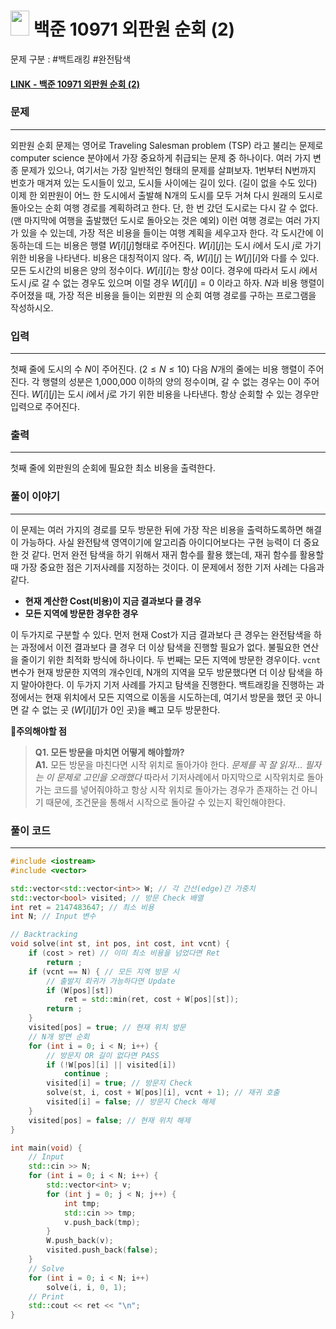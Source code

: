 
# <img src="https://d2gd6pc034wcta.cloudfront.net/tier/9.svg" width="30" height="40"> 백준 10971 외판원 순회 (2)

문제 구분 : #백트래킹 #완전탐색 
#### [LINK - 백준 10971 외판원 순회 (2)](https://www.acmicpc.net/problem/10971)

### 문제
<hr>

외판원 순회 문제는 영어로 Traveling Salesman problem (TSP) 라고 불리는 문제로 computer science 분야에서 가장 중요하게 취급되는 문제 중 하나이다. 여러 가지 변종 문제가 있으나, 여기서는 가장 일반적인 형태의 문제를 살펴보자. 1번부터 N번까지 번호가 매겨져 있는 도시들이 있고, 도시들 사이에는 길이 있다. (길이 없을 수도 있다) 이제 한 외판원이 어느 한 도시에서 출발해 N개의 도시를 모두 거쳐 다시 원래의 도시로 돌아오는 순회 여행 경로를 계획하려고 한다. 단, 한 번 갔던 도시로는 다시 갈 수 없다. (맨 마지막에 여행을 출발했던 도시로 돌아오는 것은 예외) 이런 여행 경로는 여러 가지가 있을 수 있는데, 가장 적은 비용을 들이는 여행 계획을 세우고자 한다. 각 도시간에 이동하는데 드는 비용은 행렬 $W[i][j]$형태로 주어진다. $W[i][j]$는 도시 $i$에서 도시 $j$로 가기 위한 비용을 나타낸다. 비용은 대칭적이지 않다. 즉, $W[i][j]$ 는 $W[j][i]$와 다를 수 있다. 모든 도시간의 비용은 양의 정수이다. $W[i][i]$는 항상 0이다. 경우에 따라서 도시 $i$에서 도시 $j$로 갈 수 없는 경우도 있으며 이럴 경우 $W[i][j]=0$ 이라고 하자. $N$과 비용 행렬이 주어졌을 때, 가장 적은 비용을 들이는 외판원 의 순회 여행 경로를 구하는 프로그램을 작성하시오.

### 입력
<hr>

첫째 줄에 도시의 수 $N$이 주어진다. $(2 ≤ N ≤ 10)$ 다음 $N$개의 줄에는 비용 행렬이 주어진다. 각 행렬의 성분은 1,000,000 이하의 양의 정수이며, 갈 수 없는 경우는 0이 주어진다. $W[i][j]$는 도시 $i$에서 $j$로 가기 위한 비용을 나타낸다. 항상 순회할 수 있는 경우만 입력으로 주어진다.
### 출력
<hr>

첫째 줄에 외판원의 순회에 필요한 최소 비용을 출력한다.
### 풀이 이야기
<hr>

이 문제는 여러 가지의 경로를 모두 방문한 뒤에 가장 작은 비용을 출력하도록하면 해결이 가능하다. 사실 완전탐색 영역이기에 알고리즘 아이디어보다는 구현 능력이 더 중요한 것 같다. 먼저 완전 탐색을 하기 위해서 재귀 함수를 활용 했는데, 재귀 함수를 활용할 때 가장 중요한 점은 기저사례를 지정하는 것이다. 이 문제에서 정한 기저 사례는 다음과 같다.

 - **현재 계산한 Cost(비용)이 지금 결과보다 클 경우**
 - **모든 지역에 방문한 경우한 경우**

이 두가지로 구분할 수 있다. 먼저 현재 Cost가 지금 결과보다 큰 경우는 완전탐색을 하는 과정에서 이전 결과보다 클 경우 더 이상 탐색을 진행할 필요가 없다. 불필요한 연산을 줄이기 위한 최적화 방식에 하나이다.
두 번째는 모든 지역에 방문한 경우이다. `vcnt`변수가 현재 방문한 지역의 개수인데, N개의 지역을 모두 방문했다면 더 이상 탐색을 하지 말아야한다. 이 두가지 기저 사례를 가지고 탐색을 진행한다. 백트래킹을 진행하는 과정에서는 현재 위치에서 모든 지역으로 이동을 시도하는데, 여기서 방문을 했던 곳 아니면 갈 수 없는 곳 ($W[i][j]$가 0인 곳)을 빼고 모두 방문한다.

🚨**주의해야할 점**
>**Q1. 모든 방문을 마치면 어떻게 해야할까?**  
>**A1.** 모든 방문을 마친다면 시작 위치로 돌아가야 한다. *문제를 꼭 잘 읽자… 필자는 이 문제로 고민을 오래했다* 따라서 기저사례에서 마지막으로 시작위치로 돌아가는 코드를 넣어줘야하고 항상 시작 위치로 돌아가는 경우가 존재하는 건 아니기 때문에, 조건문을 통해서 시작으로 돌아갈 수 있는지 확인해야한다.
### 풀이 코드
<hr>

``` c++
#include <iostream>
#include <vector>

std::vector<std::vector<int>> W; // 각 간선(edge)간 가중치
std::vector<bool> visited; // 방문 Check 배열
int ret = 2147483647; // 최소 비용
int N; // Input 변수

// Backtracking
void solve(int st, int pos, int cost, int vcnt) {
	if (cost > ret) // 이미 최소 비용을 넘었다면 Ret
		return ;
	if (vcnt == N) { // 모든 지역 방문 시
		// 출발지 회귀가 가능하다면 Update
		if (W[pos][st])
			ret = std::min(ret, cost + W[pos][st]);
		return ;
	}
	visited[pos] = true; // 현재 위치 방문
	// N개 방면 순회
	for (int i = 0; i < N; i++) {
		// 방문지 OR 길이 없다면 PASS
		if (!W[pos][i] || visited[i])
			continue ;
		visited[i] = true; // 방문지 Check
		solve(st, i, cost + W[pos][i], vcnt + 1); // 재귀 호출
		visited[i] = false; // 방문지 Check 해제
	}
	visited[pos] = false; // 현재 위치 해제
}

int main(void) {
	// Input
	std::cin >> N;
	for (int i = 0; i < N; i++) {
		std::vector<int> v;
		for (int j = 0; j < N; j++) {
			int tmp;
			std::cin >> tmp;
			v.push_back(tmp);
		}
		W.push_back(v);
		visited.push_back(false);
	}
	// Solve
	for (int i = 0; i < N; i++)
		solve(i, i, 0, 1);
	// Print
	std::cout << ret << "\n";
}
```


